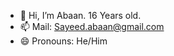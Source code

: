 - 👋 Hi, I’m Abaan. 16 Years old. 
- 📫 Mail: Sayeed.abaan@gmail.com 
- 😄 Pronouns: He/Him

<!---
AbaanSayeed/AbaanSayeed is a ✨ special ✨ repository because its `README.md` (this file) appears on your GitHub profile.
You can click the Preview link to take a look at your changes.
--->
